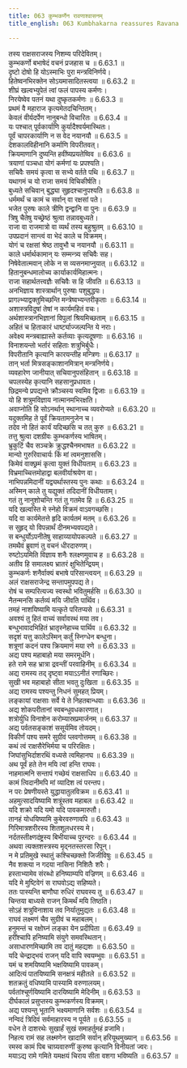 ```yaml
---
title: 063 कुम्भकर्णेन रावणाश्वासनम्
title_english: 063 Kumbhakarna reassures Ravana

---
```

<div class="audioEmbed"  caption="श्रीराम-हरिसीताराममूर्ति-घनपाठिभ्यां वचनम्" src="https://archive.org/download/Ramayana-recitation-Sriram-harisItArAmamUrti-Ghanapaati-v2/Kanda_6/Kanda_6_YK-063-Kumbhakarna_reassures_Ravana_0.mp3"></div>

तस्य राक्षसराजस्य निशम्य परिदेवितम्।  
कुम्भकर्णो बभाषेदं वचनं प्रजहास च ॥ 6.63.1 ॥   
दृष्टो दोषो हि योऽस्माभिः पुरा मन्त्रविनिर्णये।  
हितेष्वनभिरक्तेन सोऽयमासादितस्त्वया ॥ 6.63.2 ॥   
शीघ्रं खल्वभ्युपेतं त्वां फलं पापस्य कर्मणः।  
निरयेष्वेव पतनं यथा दुष्कृतकर्मणः ॥ 6.63.3 ॥   
प्रथमं वै महाराज कृत्यमेतदचिन्तितम्।  
केवलं वीर्यदर्पेण नानुबन्धो विचारितः ॥ 6.63.4 ॥   
यः पश्चात् पूर्वकार्याणि कुर्यादैश्वर्यमास्थितः।  
पूर्वं चापरकार्याणि न स वेद नयानयौ ॥ 6.63.5 ॥   
देशकालविहीनानि कर्माणि विपरीतवत्।  
क्रियमाणानि दुष्यन्ति हवींष्यप्रयतेष्विव ॥ 6.63.6 ॥   
त्रयाणां पञ्चधा योगं कर्मणां यः प्रपश्यति।  
सचिवैः समयं कृत्वा स सभ्ये वर्तते पथि ॥ 6.63.7 ॥   
यथागमं च यो राजा समयं विचिकीर्षति।  
बुध्यते सचिवान् बुद्ध्या सुहृदश्चानुपश्यति ॥ 6.63.8 ॥   
धर्ममर्थं च कामं च सर्वान् वा रक्षसां पते।  
भजेत पुरुषः काले त्रीणि द्वन्द्वानि वा पुनः ॥ 6.63.9 ॥   
त्रिषु चैतेषु यच्छ्रेष्ठं श्रुत्वा तन्नावबुध्यते।  
राजा वा राजमात्रो वा व्यर्थं तस्य बहुश्रुतम् ॥ 6.63.10 ॥   
उपप्रदानं सान्त्वं वा भेदं काले च विक्रमम्।  
योगं च रक्षसां श्रेष्ठ तावुभौ च नयानयौ ॥ 6.63.11 ॥   
काले धर्मार्थकामान् यः सम्मन्त्र्य सचिवैः सह।  
निषेवेतात्मवान् लोके न स व्यसनमाप्नुयात् ॥ 6.63.12 ॥   
हितानुबन्धमालोच्य कार्याकार्यमिहात्मनः।  
राजा सहार्थतत्त्वज्ञैः सचिवैः स हि जीवति ॥ 6.63.13 ॥   
अनभिज्ञाय शास्त्रार्थान् पुरुषाः पशुबुद्धयः।  
प्रागल्भ्याद्वक्तुमिच्छन्ति मन्त्रेष्वभ्यन्तरीकृताः ॥ 6.63.14 ॥   
अशास्त्रविदुषां तेषां न कार्यमहितं वचः।  
अर्थशास्त्रानभिज्ञानां विपुलां श्रियमिच्छताम् ॥ 6.63.15 ॥   
अहितं च हिताकारं धार्ष्ट्याज्जल्पन्ति ये नराः।  
अवेक्ष्य मन्त्रबाह्यास्ते कर्तव्याः कृत्यदूषणाः ॥ 6.63.16 ॥   
विनाशयन्तो भर्तारं सहिताः शत्रुभिर्बुधैः।  
विपरीतानि कृत्यानि कारयन्तीह मन्त्रिणः ॥ 6.63.17 ॥   
तान् भर्ता मित्रसङ्काशानमित्रान् मन्त्रनिर्णये।  
व्यवहारेण जानीयात् सचिवानुपसंहितान् ॥ 6.63.18 ॥   
चपलस्येह कृत्यानि सहसानुप्रधावतः।  
छिद्रमन्ये प्रपद्यन्ते क्रौञ्चस्य स्वमिव द्विजाः ॥ 6.63.19 ॥   
यो हि शत्रुमविज्ञाय नात्मानमभिरक्षति।  
अवाप्नोति हि सोऽनर्थान् स्थानाच्च व्यवरोप्यते ॥ 6.63.20 ॥   
यदुक्तमिह ते पूर्वं क्रियतामनुजेन च।  
तदेव नो हितं कार्यं यदिच्छसि च तत् कुरु ॥ 6.63.21 ॥   
तत्तु श्रुत्वा दशग्रीवः कुम्भकर्णस्य भाषितम्।  
भ्रुकुटिं चैव सञ्चक्रे क्रुद्धश्चैनमभाषत ॥ 6.63.22 ॥   
मान्यो गुरुरिवाचार्यः किं मां त्वमनुशाससि।  
किमेवं वाक्छ्रमं कृत्वा युक्तं विधीयताम् ॥ 6.63.23 ॥   
विभ्रमाच्चित्तमोहाद्वा बलवीर्याश्रयेण वा।  
नाभिपन्नमिदानीं यद्व्यर्थास्तस्य पुनः कथाः ॥ 6.63.24 ॥   
अस्मिन् काले तु यद्युक्तं तदिदानीं विधीयताम्।  
गतं तु नानुशोचन्ति गतं तु गतमेव हि ॥ 6.63.25 ॥   
यदि खल्वस्ति मे स्नेहो विक्रमं वाऽवगच्छसि।  
यदि वा कार्यमेतत्ते हृदि कार्यतमं मतम् ॥ 6.63.26 ॥   
स सुहृद् यो विपन्नार्थं दीनमभ्यवपद्यते।  
स बन्धुर्योऽपनीतेषु साहाय्यायोपकल्पते ॥ 6.63.27 ॥   
तमथैवं ब्रुवाणं तु वचनं धीरदारुणम्।  
रुष्टोऽयमिति विज्ञाय शनैः श्लक्ष्णमुवाच ह ॥ 6.63.28 ॥   
अतीव हि समालक्ष्य भ्रातरं क्षुभितेन्द्रियम्।  
कुम्भकर्णः शनैर्वाक्यं बभाषे परिसान्त्वयन् ॥ 6.63.29 ॥   
अलं राक्षसराजेन्द्र सन्तापमुपपद्य ते।  
रोषं च सम्परित्यज्य स्वस्थो भवितुमर्हसि ॥ 6.63.30 ॥   
नैतन्मनसि कर्तव्यं मयि जीवति पार्थिव।  
तमहं नाशयिष्यामि यत्कृते परितप्यसे ॥ 6.63.31 ॥   
अवश्यं तु हितं वाच्यं सर्वावस्थं मया तव।  
बन्धुभावादभिहितं भ्रातृस्नेहाच्च पार्थिव ॥ 6.63.32 ॥   
सदृशं यत्तु कालेऽस्मिन् कर्तुं स्निग्धेन बन्धुना।  
शत्रूणां कदनं पश्य क्रियमाणं मया रणे ॥ 6.63.33 ॥   
अद्य पश्य महाबाहो मया समरमूर्धनि।  
हते रामे सह भ्रात्रा द्रवन्तीं परवाहिनीम् ॥ 6.63.34 ॥   
अद्य रामस्य तद् दृष्ट्वा मयाऽऽनीतं रणाच्छिरः।  
सुखी भव महाबाहो सीता भवतु दुःखिता ॥ 6.63.35 ॥   
अद्य रामस्य पश्यन्तु निधनं सुमहत् प्रियम्।  
लङ्कायां राक्षसाः सर्वे ये ते निहतबान्धवाः ॥ 6.63.36 ॥   
अद्य शोकपरीतानां स्वबन्धुवधकारणात्।  
शत्रोर्युधि विनाशेन करोम्यास्रप्रमार्जनम् ॥ 6.63.37 ॥   
अद्य पर्वतसङ्काशं ससूर्यमिव तोयदम्।  
विकीर्णं पश्य समरे सुग्रीवं प्लवगोत्तमम् ॥ 6.63.38 ॥   
कथं त्वं राक्षसैरेभिर्मया च परिरक्षितः।  
जिघांसुभिर्दाशरथिं वध्यसे त्वमिहानघ ॥ 6.63.39 ॥   
अथ पूर्वं हते तेन मयि त्वां हन्ति राघवः।  
नाहमात्मनि सन्तापं गच्छेयं राक्षसाधिप ॥ 6.63.40 ॥   
कामं त्विदानीमपि मां व्यादिश त्वं परन्तप।  
न परः प्रेषणीयस्ते युद्धायातुलविक्रम ॥ 6.63.41 ॥   
अहमुत्सादयिष्यामि शत्रूंस्तव महाबल ॥ 6.63.42 ॥   
यदि शक्रो यदि यमो यदि पावकमारुतौ।  
तानहं योधयिष्यामि कुबेरवरुणावपि ॥ 6.63.43 ॥   
गिरिमात्रशरीरस्य शितशूलधरस्य मे।  
नर्दतस्तीक्ष्णदंष्ट्रस्य बिभीयाच्च पुरन्दरः ॥ 6.63.44 ॥   
अथवा त्यक्तशस्त्रस्य मृद्नतस्तरसा रिपून्।  
न मे प्रतिमुखे स्थातुं कश्चिच्छक्तो जिजीविषुः ॥ 6.63.45 ॥   
नैव शक्त्या न गदया नासिना निशितैः शरैः।  
हस्ताभ्यामेव संरब्धो हनिष्याम्यपि वज्रिणम् ॥ 6.63.46 ॥   
यदि मे मुष्टिवेगं स राघवोऽद्य सहिष्यते।  
ततः पास्यन्ति बाणौघा रुधिरं राघवस्य तु ॥ 6.63.47 ॥   
चिन्तया बाध्यसे राजन् किमर्थं मयि तिष्ठति।  
सोऽहं शत्रुविनाशाय तव निर्यातुमुद्यतः ॥ 6.63.48 ॥   
राघवं लक्ष्मणं चैव सुग्रीवं च महाबलम्।  
हनुमन्तं च रक्षोघ्नं लङ्का येन प्रदीपिता ॥ 6.63.49 ॥   
हरींश्चापि हनिष्यामि संयुगे समवस्थितान्।  
असाधारणमिच्छामि तव दातुं महद्यशः ॥ 6.63.50 ॥   
यदि चेन्द्राद्भयं राजन् यदि वापि स्वयम्भुवः ॥ 6.63.51 ॥   
यमं च शमयिष्यामि भक्षयिष्यामि पावकम्।  
आदित्यं पातयिष्यामि सनक्षत्रं महीतले ॥ 6.63.52 ॥   
शतक्रतुं वधिष्यामि पास्यामि वरुणालयम्।  
पर्वतांश्चूर्णयिष्यामि दारयिष्यामि मेदिनीम् ॥ 6.63.53 ॥   
दीर्घकालं प्रसुप्तस्य कुम्भकर्णस्य विक्रमम्।  
अद्य पश्यन्तु भूतानि भक्ष्यमाणानि सर्वशः ॥ 6.63.54 ॥   
नन्विदं त्रिदिवं सर्वमाहारस्य न पूर्यते ॥ 6.63.55 ॥   
वधेन ते दाशरथेः सुखार्हं सुखं समाहर्तुमहं व्रजामि।  
निहत्य रामं सह लक्ष्मणेन खादामि सर्वान् हरियूथमुख्यान् ॥ 6.63.56 ॥   
रमस्व कामं पिब चाग्र्यवारुणीं कुरुष्व कृत्यानि विनीयतां ज्वरः।  
मयाऽद्य रामे गमिते यमक्षयं चिराय सीता वशगा भविष्यति ॥ 6.63.57 ॥   